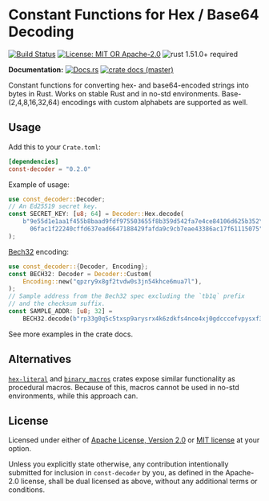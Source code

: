 # Constant Functions for Hex / Base64 Decoding

[![Build Status](https://github.com/slowli/const-decoder/workflows/Rust/badge.svg?branch=master)](https://github.com/slowli/const-decoder/actions)
[![License: MIT OR Apache-2.0](https://img.shields.io/badge/License-MIT%2FApache--2.0-blue)](https://github.com/slowli/const-decoder#license)
![rust 1.51.0+ required](https://img.shields.io/badge/rust-1.51.0+-blue.svg?label=Required%20Rust)

**Documentation:** [![Docs.rs](https://img.shields.io/docsrs/const-decoder)](https://docs.rs/const-decoder/)
[![crate docs (master)](https://img.shields.io/badge/master-yellow.svg?label=docs)](https://slowli.github.io/const-decoder/const_decoder/)

Constant functions for converting hex- and base64-encoded strings into bytes in Rust.
Works on stable Rust and in no-std environments. Base-(2,4,8,16,32,64) encodings with
custom alphabets are supported as well.

## Usage

Add this to your `Crate.toml`:

```toml
[dependencies]
const-decoder = "0.2.0"
```

Example of usage:

```rust
use const_decoder::Decoder;
// An Ed25519 secret key.
const SECRET_KEY: [u8; 64] = Decoder::Hex.decode(
    b"9e55d1e1aa1f455b8baad9fdf975503655f8b359d542fa7e4ce84106d625b352\
      06fac1f22240cffd637ead6647188429fafda9c9cb7eae43386ac17f61115075",
);
```

[Bech32] encoding:

```rust
use const_decoder::{Decoder, Encoding};
const BECH32: Decoder = Decoder::Custom(
    Encoding::new("qpzry9x8gf2tvdw0s3jn54khce6mua7l"),
);
// Sample address from the Bech32 spec excluding the `tb1q` prefix
// and the checksum suffix.
const SAMPLE_ADDR: [u8; 32] =
    BECH32.decode(b"rp33g0q5c5txsp9arysrx4k6zdkfs4nce4xj0gdcccefvpysxf3q");
```

See more examples in the crate docs.

## Alternatives

[`hex-literal`] and [`binary_macros`] crates expose similar functionality
as procedural macros. Because of this, macros cannot be used in no-std environments,
while this approach can.

## License

Licensed under either of [Apache License, Version 2.0](LICENSE-APACHE)
or [MIT license](LICENSE-MIT) at your option.

Unless you explicitly state otherwise, any contribution intentionally submitted
for inclusion in `const-decoder` by you, as defined in the Apache-2.0 license,
shall be dual licensed as above, without any additional terms or conditions.

[Bech32]: https://github.com/bitcoin/bips/blob/master/bip-0173.mediawiki
[`binary_macros`]: https://crates.io/crates/binary_macros
[`hex-literal`]: https://crates.io/crates/hex_literal

